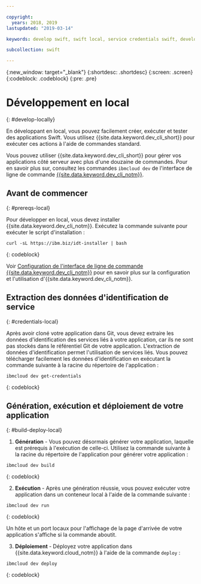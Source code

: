 ```yaml
---

copyright:
  years: 2018, 2019
lastupdated: "2019-03-14"

keywords: develop swift, swift local, service credentials swift, developer tools swift, swift cli, ibmcloud build swift, ibmcloud swift

subcollection: swift

---
```


{:new_window: target="_blank"}
{:shortdesc: .shortdesc}
{:screen: .screen}
{:codeblock: .codeblock}
{:pre: .pre}

# Développement en local
{: #develop-locally}

En développant en local, vous pouvez facilement créer, exécuter et tester des applications Swift. Vous utilisez {{site.data.keyword.dev_cli_short}} pour exécuter ces actions à l'aide de commandes standard. 

Vous pouvez utiliser {{site.data.keyword.dev_cli_short}} pour gérer vos applications côté serveur avec plus d'une douzaine de commandes. Pour en savoir plus sur, consultez les commandes `ibmcloud dev` de l'interface de ligne de commande [{{site.data.keyword.dev_cli_notm}}](/docs/cli/idt?topic=cloud-cli-idt-cli#idt-cli).

## Avant de commencer
{: #prereqs-local}

Pour développer en local, vous devez installer {{site.data.keyword.dev_cli_notm}}. Exécutez la commande suivante pour exécuter le script d'installation :
```
curl -sL https://ibm.biz/idt-installer | bash
```
{: codeblock}

Voir [Configuration de l'interface de ligne de commande {{site.data.keyword.dev_cli_notm}}](/docs/cli?topic=cloud-cli-ibmcloud-cli#ibmcloud-cli) pour en savoir plus sur la configuration et l'utilisation d'{{site.data.keyword.dev_cli_notm}}.

## Extraction des données d'identification de service
{: #credentials-local}

Après avoir cloné votre application dans Git, vous devez extraire les données d'identification des services liés à votre application, car ils ne sont pas stockés dans le référentiel Git de votre application. L'extraction de données d'identification permet l'utilisation de services liés. Vous pouvez télécharger facilement les données d'identification en exécutant la commande suivante à la racine du répertoire de l'application :
```
ibmcloud dev get-credentials
```
{: codeblock}

## Génération, exécution et déploiement de votre application
{: #build-deploy-local}

1. **Génération** - Vous pouvez désormais générer votre application, laquelle est prérequis à l'exécution de celle-ci.
  Utilisez la commande suivante à la racine du répertoire de l'application pour générer votre application :
  ```
  ibmcloud dev build
  ```
  {: codeblock}

2. **Exécution** - Après une génération réussie, vous pouvez exécuter votre application dans un conteneur local à l'aide de la commande suivante :
  ```
  ibmcloud dev run
  ```
  {: codeblock}

  Un hôte et un port locaux pour l'affichage de la page d'arrivée de votre application s'affiche si la commande aboutit.

3. **Déploiement** - Déployez votre application dans {{site.data.keyword.cloud_notm}} à l'aide de la commande `deploy` :
  ```
  ibmcloud dev deploy
  ```
  {: codeblock}
